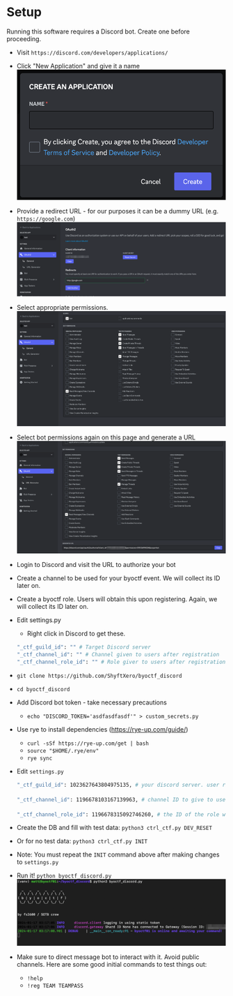 # Setup

Running this software requires a Discord bot. Create one before proceeding.

- Visit `https://discord.com/developers/applications/`
- Click "New Application" and give it a name
    ![Name your Discord bot](images/discord_name_bot.png)
- Provide a redirect URL - for our purposes it can be a dummy URL (e.g. `https://google.com`)
    ![Oauth settings](images/discord_oauth_settings.png)
- Select appropriate permissions.
    ![Bot permissions](images/discord_bot_permissions.png)
- Select bot permissions again on this page and generate a URL
    ![Generate url](images/discord_gen_bot_url.png)
- Login to Discord and visit the URL to authorize your bot
- Create a channel to be used for your byoctf event. We will collect its ID later on.
- Create a byoctf role. Users will obtain this upon registering. Again, we will collect its ID later on.
- Edit settings.py
    - Right click in Discord to get these.
    ```bash
    "_ctf_guild_id": "" # Target Discord server
    "_ctf_channel_id": "" # Channel given to users after registration
    "_ctf_channel_role_id": "" # Role giver to users after registration
    ```
- `git clone https://github.com/ShyftXero/byoctf_discord`
- `cd byoctf_discord`
- Add Discord bot token - take necessary precautions
    - `echo "DISCORD_TOKEN='asdfasdfasdf'" > custom_secrets.py`
- Use rye to install dependencies (https://rye-up.com/guide/)
	- `curl -sSf https://rye-up.com/get | bash`
	- `source "$HOME/.rye/env"`
	- `rye sync`

- Edit `settings.py`
    ```bash
    "_ctf_guild_id": 1023627643804975135, # your discord server. user right-click copy ID to get these

    "_ctf_channel_id": 1196678103167139963, # channel ID to give to users once they register.

    "_ctf_channel_role_id": 1196678315092746260, # the ID of the role which will be given to players as they register; makes the channel visible to them.
    ```

- Create the DB and fill with test data: `python3 ctrl_ctf.py DEV_RESET`
- Or for no test data: `python3 ctrl_ctf.py INIT`
- Note: You must repeat the `INIT` command above after making changes to `settings.py`
- Run it! `python byoctf_discord.py`
![Alt text](images/byoctf-first-startup.png)
- Make sure to direct message bot to interact with it. Avoid public channels. Here are some good initial commands to test things out:
    - `!help`
    - `!reg TEAM TEAMPASS`
    